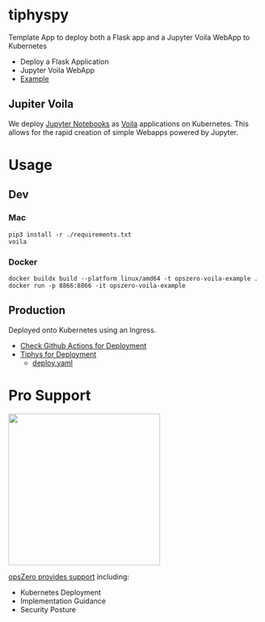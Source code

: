 # tiphyspy

Template App to deploy both a Flask app and a Jupyter Voila WebApp to Kubernetes

- Deploy a Flask Application
- Jupyter Voila WebApp
- [Example](https://tiphyspy.opszero.com/)

## Jupiter Voila

We deploy [Jupyter Notebooks](https://jupyter.org/) as
[Voila](https://github.com/voila-dashboards/voila) applications on Kubernetes.
This allows for the rapid creation of simple Webapps powered by Jupyter.

# Usage

## Dev

### Mac

```
pip3 install -r ./requirements.txt
voila
```

### Docker

```
docker buildx build --platform linux/amd64 -t opszero-voila-example .
docker run -p 8866:8866 -it opszero-voila-example
```

## Production

Deployed onto Kubernetes using an Ingress.

- [Check Github Actions for Deployment](https://github.com/opszero/tiphyspy/blob/main/.github/workflows/k8s.yml)
- [Tiphys for Deployment](https://github.com/opszero/tiphys)
  - [deploy.yaml](https://github.com/opszero/tiphyspy/blob/main/deploy.yaml)

# Pro Support

<a href="https://www.opszero.com"><img src="https://assets.opszero.com/images/opszero_11_29_2016.png" width="300px"/></a>

[opsZero provides support](https://www.opszero.com/devops) including:

- Kubernetes Deployment
- Implementation Guidance
- Security Posture
